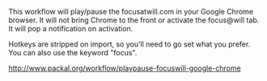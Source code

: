 This workflow will play/pause the focusatwill.com in your Google Chrome
browser.  It will not bring Chrome to the front or activate the focus@will
tab.  It will pop a notification on activation.

Hotkeys are stripped on import, so you'll need to go set what you prefer.  You
can also use the keyword "focus".

http://www.packal.org/workflow/playpause-focuswill-google-chrome
